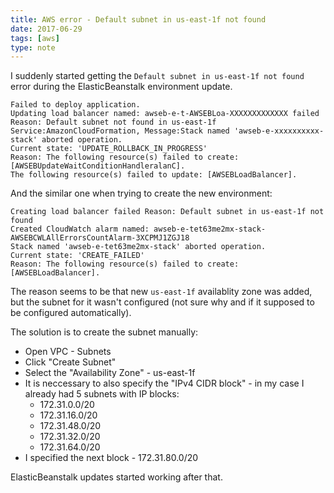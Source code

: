 ```yaml
---
title: AWS error - Default subnet in us-east-1f not found
date: 2017-06-29
tags: [aws]
type: note
---
```


I suddenly started getting the `Default subnet in us-east-1f not found` error during the ElasticBeanstalk environment update.
<!-- more -->

```text
Failed to deploy application.
Updating load balancer named: awseb-e-t-AWSEBLoa-XXXXXXXXXXXXX failed Reason: Default subnet not found in us-east-1f
Service:AmazonCloudFormation, Message:Stack named 'awseb-e-xxxxxxxxxx-stack' aborted operation.
Current state: 'UPDATE_ROLLBACK_IN_PROGRESS'
Reason: The following resource(s) failed to create: [AWSEBUpdateWaitConditionHandleralanC].
The following resource(s) failed to update: [AWSEBLoadBalancer].
```

And the similar one when trying to create the new environment:

```text
Creating load balancer failed Reason: Default subnet in us-east-1f not found
Created CloudWatch alarm named: awseb-e-tet63me2mx-stack-AWSEBCWLAllErrorsCountAlarm-3XCPMJ1ZGJ18
Stack named 'awseb-e-tet63me2mx-stack' aborted operation.
Current state: 'CREATE_FAILED'
Reason: The following resource(s) failed to create: [AWSEBLoadBalancer].
```

The reason seems to be that new `us-east-1f` availablity zone was added, but the subnet for it wasn't configured (not sure why and if it supposed to be configured automatically).

The solution is to create the subnet manually:

- Open VPC - Subnets
- Click "Create Subnet"
- Select the "Availability Zone" - us-east-1f
- It is neccessary to also specify the "IPv4 CIDR block" - in my case I already had 5 subnets with IP blocks:
  - 172.31.0.0/20
  - 172.31.16.0/20
  - 172.31.48.0/20
  - 172.31.32.0/20
  - 172.31.64.0/20
- I specified the next block - 172.31.80.0/20

ElasticBeanstalk updates started working after that.
